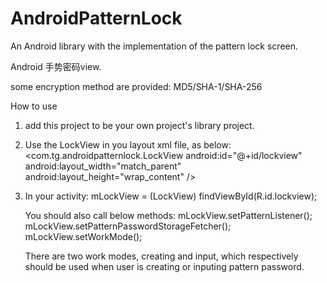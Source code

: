 AndroidPatternLock
==================

An Android library with the implementation of the pattern lock screen.

Android 手势密码view.

some encryption method are provided: MD5/SHA-1/SHA-256

How to use

1. add this project to be your own project's library project.

2. Use the LockView in you layout xml file, as below:
      <com.tg.androidpatternlock.LockView
        android:id="@+id/lockview"
        android:layout_width="match_parent"
        android:layout_height="wrap_content"
        />

3. In your activity:
      mLockView = (LockView) findViewById(R.id.lockview);

      You should also call below methods:
          mLockView.setPatternListener();
          mLockView.setPatternPasswordStorageFetcher();
          mLockView.setWorkMode();
  
      There are two work modes, creating and input, which respectively should be used when user is creating or inputing pattern       password.
